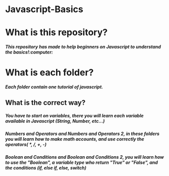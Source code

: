 # Javascript-Basics

<h1>What is this repository?</h1>
<h5>This repository has made to help beginners on Javascript to understand the basics!:computer:<h5>
<h1>What is each folder?</h1>
<h5>Each folder contain one tutorial of javascript.</h5>
<h2>What is the correct way?</h2>
<h5>You have to start on variables, there you will learn each variable available in Javascript (String, Number, etc...)<h5>
<h5>Numbers and Operators and Numbers and Operators 2, in these folders you will learn how to make math accounts, and use correctly the operators( *, /, +, -)</h5>
<h5>Boolean and Conditions and Boolean and Conditions 2, you will learn how to use the "Boolean", a variable type who return "True" or "False", and the conditions (if, else if, else, switch)</h5>
